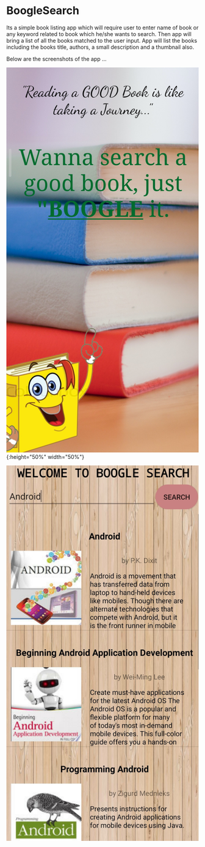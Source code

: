 # BoogleSearch
Its a simple book listing app which will require user to enter name of book or any keyword related to 
book which he/she wants to search. Then app will bring a list of all the books matched to the user input. 
App will list the books including the books title, authors, a small description and a thumbnail also.

Below are the screenshots of the app ...

![Screen Shot 1](https://github.com/hvg2416/BoogleSearch/blob/master/Screenshot_1.jpg){:height="50%" width="50%"}

![Screen Shot 2](https://github.com/hvg2416/BoogleSearch/blob/master/Screenshot_2.jpg)
